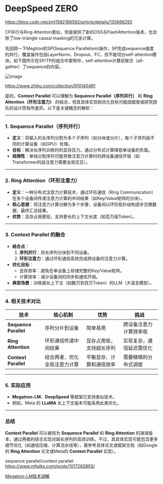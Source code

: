 # DeepSpeed ZERO

https://blog.csdn.net/zmj1582188592/article/details/135668292


CP并行与Ring Attention类似，但是提供了新的OSS与FlashAttention版本，也去除了low-triangle causal masking的冗余计算。

先回顾一下Megtron的SP(Sequence Parallelism)操作，SP完成sequence维度的并行，覆盖操作包括LayerNorm、Dropout、FC，但不能切分self-attention模块。如下图所示在SP/TP的组合中案例中，self-attention计算前聚合（all-gather）了sequence的内容。

![image](https://github.com/user-attachments/assets/2bb50cc9-e1ee-416a-8caa-330da976c968)


https://www.zhihu.com/collection/910140491

是的，**Context Parallel** 可以理解为 **Sequence Parallel（序列并行）** 和 **Ring Attention（环形注意力）** 的结合，但其具体实现和优化目标可能因框架或研究团队的设计而有所差异。以下是关键概念的解析：

---

### 1. **Sequence Parallel（序列并行）**
   - **定义**：将输入的长序列分割为多个子序列（如分块或分片），每个子序列由不同的计算设备（如GPU）处理。
   - **目标**：解决长序列训练时的显存压力，通过分布式计算降低单设备的负载。
   - **局限性**：单纯分割序列可能导致注意力计算时的跨设备通信开销（如Transformer的自注意力需要全局交互）。

---

### 2. **Ring Attention（环形注意力）**
   - **定义**：一种分布式注意力计算技术，通过环形通信（Ring Communication）在多个设备间传递注意力计算的中间结果（如Key/Value矩阵的分块）。
   - **核心思想**：将注意力计算分解为多个步骤，设备间以环形拓扑结构逐步交换数据，最终汇总结果。
   - **优势**：显存占用更低，支持更长的上下文长度（如百万级Token）。

---

### 3. **Context Parallel 的融合**
   - **结合点**：
     1. **序列并行**：将长序列分块到不同设备。
     2. **环形注意力**：通过环形通信高效完成跨设备的注意力计算。
   - **优化目标**：
     - 显存效率：避免在单设备上存储完整的Key/Value矩阵。
     - 计算效率：减少设备间的同步和通信开销。
   - **典型场景**：训练超长上下文（如数万到百万Token）的LLM（大语言模型）。

---

### 4. **相关技术对比**
  | **技术**         | **核心机制**                     | **优势**                          | **挑战**                     |
  |------------------|----------------------------------|-----------------------------------|------------------------------|
  | **Sequence Parallel** | 序列分片到设备                  | 简单易用                          | 跨设备注意力计算效率低       |
  | **Ring Attention**    | 环形通信传递中间结果            | 显存占用低，支持超长序列          | 实现复杂，通信延迟需优化     |
  | **Context Parallel**  | 结合两者，优化全局注意力计算    | 平衡显存、计算和通信效率          | 需要精细的分布式调度         |

---

### 5. **实际应用**
  - **Megatron-LM**、**DeepSpeed** 等框架已支持类似技术。
  - 例如，Meta 的 **LLaMA** 长上下文版本可能采用此类优化。

---

### 总结
**Context Parallel** 可以被视为 **Sequence Parallel** 和 **Ring Attention** 的演进版本，通过两者的结合实现对超长序列的高效训练。不过，其具体实现可能包含更多细节优化（如通信压缩、计算流水线等），需参考具体论文或框架文档（如Google的 **Ring Attention** 论文或Meta的 **Context Parallel** 实现）。



sequence parallel/context parallel: https://www.mltalks.com/posts/1017283893/

[Megatron-LM技术讲解](https://zhuanlan.zhihu.com/p/702532131)
